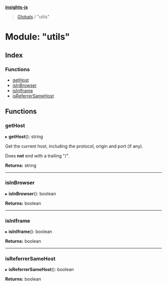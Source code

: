 **[insights-js](../README.md)**

> [Globals](../globals.md) / "utils"

# Module: "utils"

## Index

### Functions

* [getHost](_utils_.md#gethost)
* [isInBrowser](_utils_.md#isinbrowser)
* [isInIframe](_utils_.md#isiniframe)
* [isReferrerSameHost](_utils_.md#isreferrersamehost)

## Functions

### getHost

▸ **getHost**(): string

Get the current host, including the protocol, origin and port (if any).

Does **not** end with a trailing "/".

**Returns:** string

___

### isInBrowser

▸ **isInBrowser**(): boolean

**Returns:** boolean

___

### isInIframe

▸ **isInIframe**(): boolean

**Returns:** boolean

___

### isReferrerSameHost

▸ **isReferrerSameHost**(): boolean

**Returns:** boolean
